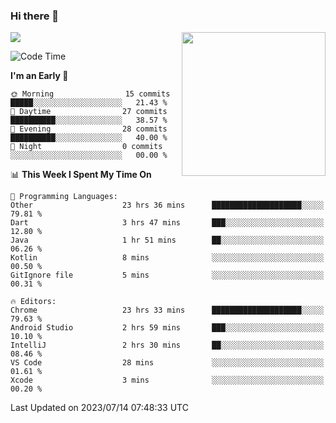 ### Hi there 👋

![](https://metrics.lecoq.io/itaowu?template=classic&config.timezone=Asia%2FShanghai)
<img align='right' src="https://media.giphy.com/media/M9gbBd9nbDrOTu1Mqx/giphy.gif" width="230">

<!--START_SECTION:waka-->
![Code Time](http://img.shields.io/badge/Code%20Time-237%20hrs%2017%20mins-blue)

**I'm an Early 🐤** 

```text
🌞 Morning                15 commits          █████░░░░░░░░░░░░░░░░░░░░   21.43 % 
🌆 Daytime                27 commits          ██████████░░░░░░░░░░░░░░░   38.57 % 
🌃 Evening                28 commits          ██████████░░░░░░░░░░░░░░░   40.00 % 
🌙 Night                  0 commits           ░░░░░░░░░░░░░░░░░░░░░░░░░   00.00 % 
```


📊 **This Week I Spent My Time On** 

```text
💬 Programming Languages: 
Other                    23 hrs 36 mins      ████████████████████░░░░░   79.81 % 
Dart                     3 hrs 47 mins       ███░░░░░░░░░░░░░░░░░░░░░░   12.80 % 
Java                     1 hr 51 mins        ██░░░░░░░░░░░░░░░░░░░░░░░   06.26 % 
Kotlin                   8 mins              ░░░░░░░░░░░░░░░░░░░░░░░░░   00.50 % 
GitIgnore file           5 mins              ░░░░░░░░░░░░░░░░░░░░░░░░░   00.31 % 

🔥 Editors: 
Chrome                   23 hrs 33 mins      ████████████████████░░░░░   79.63 % 
Android Studio           2 hrs 59 mins       ███░░░░░░░░░░░░░░░░░░░░░░   10.10 % 
IntelliJ                 2 hrs 30 mins       ██░░░░░░░░░░░░░░░░░░░░░░░   08.46 % 
VS Code                  28 mins             ░░░░░░░░░░░░░░░░░░░░░░░░░   01.61 % 
Xcode                    3 mins              ░░░░░░░░░░░░░░░░░░░░░░░░░   00.20 % 
```


 Last Updated on 2023/07/14 07:48:33 UTC
<!--END_SECTION:waka-->

<!--
**itaowu/itaowu** is a ✨ _special_ ✨ repository because its `README.md` (this file) appears on your GitHub profile.

Here are some ideas to get you started:

- 🔭 I’m currently working on ...
- 🌱 I’m currently learning ...
- 👯 I’m looking to collaborate on ...
- 🤔 I’m looking for help with ...
- 💬 Ask me about ...
- 📫 How to reach me: ...
- 😄 Pronouns: ...
- ⚡ Fun fact: ...
-->
